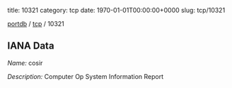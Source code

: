 title: 10321
category: tcp
date: 1970-01-01T00:00:00+0000
slug: tcp/10321

[portdb](/) / [tcp](/category/tcp.html) / 10321


## IANA Data

_Name:_ cosir

_Description:_ Computer Op System Information Report

